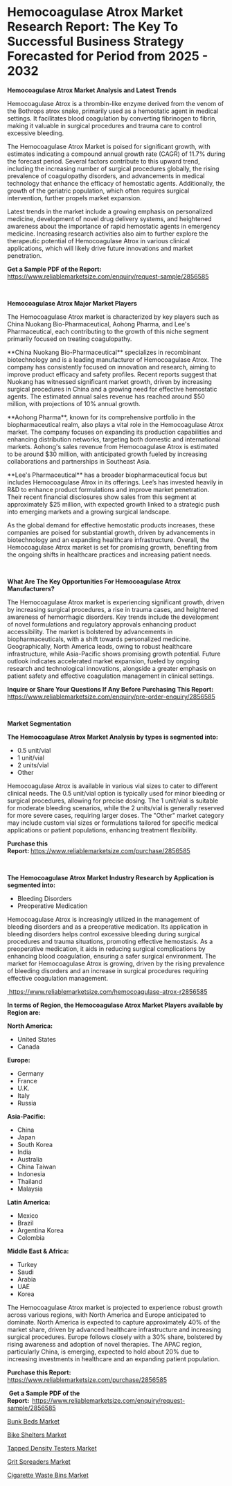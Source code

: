 <p><h1>Hemocoagulase Atrox Market Research Report: The Key To Successful Business Strategy Forecasted for Period from 2025 - 2032</h1></p><p><strong>Hemocoagulase Atrox Market Analysis and Latest Trends</strong></p>
<p><p>Hemocoagulase Atrox is a thrombin-like enzyme derived from the venom of the Bothrops atrox snake, primarily used as a hemostatic agent in medical settings. It facilitates blood coagulation by converting fibrinogen to fibrin, making it valuable in surgical procedures and trauma care to control excessive bleeding.</p><p>The Hemocoagulase Atrox Market is poised for significant growth, with estimates indicating a compound annual growth rate (CAGR) of 11.7% during the forecast period. Several factors contribute to this upward trend, including the increasing number of surgical procedures globally, the rising prevalence of coagulopathy disorders, and advancements in medical technology that enhance the efficacy of hemostatic agents. Additionally, the growth of the geriatric population, which often requires surgical intervention, further propels market expansion.</p><p>Latest trends in the market include a growing emphasis on personalized medicine, development of novel drug delivery systems, and heightened awareness about the importance of rapid hemostatic agents in emergency medicine. Increasing research activities also aim to further explore the therapeutic potential of Hemocoagulase Atrox in various clinical applications, which will likely drive future innovations and market penetration.</p></p>
<p><strong>Get a Sample PDF of the Report:&nbsp;</strong> <a href="https://www.reliablemarketsize.com/enquiry/request-sample/2856585?utm_campaign=1131&utm_medium=2&utm_source=Github&utm_content=ia&utm_term=12032025&utm_id=hemocoagulase-atrox">https://www.reliablemarketsize.com/enquiry/request-sample/2856585</a></p>
<p>&nbsp;</p>
<p><strong>Hemocoagulase Atrox Major Market Players</strong></p>
<p><p>The Hemocoagulase Atrox market is characterized by key players such as China Nuokang Bio-Pharmaceutical, Aohong Pharma, and Lee's Pharmaceutical, each contributing to the growth of this niche segment primarily focused on treating coagulopathy.</p><p>**China Nuokang Bio-Pharmaceutical** specializes in recombinant biotechnology and is a leading manufacturer of Hemocoagulase Atrox. The company has consistently focused on innovation and research, aiming to improve product efficacy and safety profiles. Recent reports suggest that Nuokang has witnessed significant market growth, driven by increasing surgical procedures in China and a growing need for effective hemostatic agents. The estimated annual sales revenue has reached around $50 million, with projections of 10% annual growth.</p><p>**Aohong Pharma**, known for its comprehensive portfolio in the biopharmaceutical realm, also plays a vital role in the Hemocoagulase Atrox market. The company focuses on expanding its production capabilities and enhancing distribution networks, targeting both domestic and international markets. Aohong's sales revenue from Hemocoagulase Atrox is estimated to be around $30 million, with anticipated growth fueled by increasing collaborations and partnerships in Southeast Asia.</p><p>**Lee's Pharmaceutical** has a broader biopharmaceutical focus but includes Hemocoagulase Atrox in its offerings. Lee’s has invested heavily in R&D to enhance product formulations and improve market penetration. Their recent financial disclosures show sales from this segment at approximately $25 million, with expected growth linked to a strategic push into emerging markets and a growing surgical landscape.</p><p>As the global demand for effective hemostatic products increases, these companies are poised for substantial growth, driven by advancements in biotechnology and an expanding healthcare infrastructure. Overall, the Hemocoagulase Atrox market is set for promising growth, benefiting from the ongoing shifts in healthcare practices and increasing patient needs.</p></p>
<p>&nbsp;</p>
<p><strong>What Are The Key Opportunities For Hemocoagulase Atrox Manufacturers?</strong></p>
<p><p>The Hemocoagulase Atrox market is experiencing significant growth, driven by increasing surgical procedures, a rise in trauma cases, and heightened awareness of hemorrhagic disorders. Key trends include the development of novel formulations and regulatory approvals enhancing product accessibility. The market is bolstered by advancements in biopharmaceuticals, with a shift towards personalized medicine. Geographically, North America leads, owing to robust healthcare infrastructure, while Asia-Pacific shows promising growth potential. Future outlook indicates accelerated market expansion, fueled by ongoing research and technological innovations, alongside a greater emphasis on patient safety and effective coagulation management in clinical settings.</p></p>
<p><strong>Inquire or Share Your Questions If Any Before Purchasing This Report:</strong> <a href="https://www.reliablemarketsize.com/enquiry/pre-order-enquiry/2856585?utm_campaign=1131&utm_medium=2&utm_source=Github&utm_content=ia&utm_term=12032025&utm_id=hemocoagulase-atrox">https://www.reliablemarketsize.com/enquiry/pre-order-enquiry/2856585</a></p>
<p>&nbsp;</p>
<p><strong>Market Segmentation</strong></p>
<p><strong>The Hemocoagulase Atrox Market Analysis by types is segmented into:</strong></p>
<p><ul><li>0.5 unit/vial</li><li>1 unit/vial</li><li>2 units/vial</li><li>Other</li></ul></p>
<p><p>Hemocoagulase Atrox is available in various vial sizes to cater to different clinical needs. The 0.5 unit/vial option is typically used for minor bleeding or surgical procedures, allowing for precise dosing. The 1 unit/vial is suitable for moderate bleeding scenarios, while the 2 units/vial is generally reserved for more severe cases, requiring larger doses. The "Other" market category may include custom vial sizes or formulations tailored for specific medical applications or patient populations, enhancing treatment flexibility.</p></p>
<p><strong>Purchase this Report:&nbsp;</strong><a href="https://www.reliablemarketsize.com/purchase/2856585?utm_campaign=1131&utm_medium=2&utm_source=Github&utm_content=ia&utm_term=12032025&utm_id=hemocoagulase-atrox">https://www.reliablemarketsize.com/purchase/2856585</a></p>
<p>&nbsp;</p>
<p><strong>The Hemocoagulase Atrox Market Industry Research by Application is segmented into:</strong></p>
<p><ul><li>Bleeding Disorders</li><li>Preoperative Medication</li></ul></p>
<p><p>Hemocoagulase Atrox is increasingly utilized in the management of bleeding disorders and as a preoperative medication. Its application in bleeding disorders helps control excessive bleeding during surgical procedures and trauma situations, promoting effective hemostasis. As a preoperative medication, it aids in reducing surgical complications by enhancing blood coagulation, ensuring a safer surgical environment. The market for Hemocoagulase Atrox is growing, driven by the rising prevalence of bleeding disorders and an increase in surgical procedures requiring effective coagulation management.</p></p>
<p><a href="https://www.reliablemarketsize.com/hemocoagulase-atrox-r2856585?utm_campaign=1131&utm_medium=2&utm_source=Github&utm_content=ia&utm_term=12032025&utm_id=hemocoagulase-atrox">&nbsp;https://www.reliablemarketsize.com/hemocoagulase-atrox-r2856585</a></p>
<p><strong>In terms of Region, the Hemocoagulase Atrox Market Players available by Region are:</strong></p>
<p>
    <p> <strong> North America: </strong>
        <ul>
            <li>United States</li>
            <li>Canada</li>
        </ul>
        </p> 
    <p> <strong> Europe: </strong>
        <ul>
            <li>Germany</li>
            <li>France</li>
            <li>U.K.</li>
            <li>Italy</li>
            <li>Russia</li>
        </ul>
        </p> 
    <p> <strong> Asia-Pacific: </strong>
        <ul>
            <li>China</li>
            <li>Japan</li>
            <li>South Korea</li>
            <li>India</li>
            <li>Australia</li>
            <li>China Taiwan</li>
            <li>Indonesia</li>
            <li>Thailand</li>
            <li>Malaysia</li>
        </ul>
        </p> 
    <p> <strong> Latin America: </strong>
        <ul>
            <li>Mexico</li>
            <li>Brazil</li>
            <li>Argentina Korea</li>
            <li>Colombia</li>
        </ul>
        </p> 
    <p> <strong> Middle East & Africa: </strong>
        <ul>
            <li>Turkey</li>
            <li>Saudi</li>
            <li>Arabia</li>
            <li>UAE</li>
            <li>Korea</li>
        </ul>
    </p>
    </p>
<p><p>The Hemocoagulase Atrox market is projected to experience robust growth across various regions, with North America and Europe anticipated to dominate. North America is expected to capture approximately 40% of the market share, driven by advanced healthcare infrastructure and increasing surgical procedures. Europe follows closely with a 30% share, bolstered by rising awareness and adoption of novel therapies. The APAC region, particularly China, is emerging, expected to hold about 20% due to increasing investments in healthcare and an expanding patient population.</p></p>
<p><strong>Purchase this Report: </strong><a href="https://www.reliablemarketsize.com/purchase/2856585?utm_campaign=1131&utm_medium=2&utm_source=Github&utm_content=ia&utm_term=12032025&utm_id=hemocoagulase-atrox">https://www.reliablemarketsize.com/purchase/2856585</a></p>
<p>&nbsp;<strong>Get a Sample PDF of the Report:&nbsp;&nbsp;</strong><a href="https://www.reliablemarketsize.com/enquiry/request-sample/2856585?utm_campaign=1131&utm_medium=2&utm_source=Github&utm_content=ia&utm_term=12032025&utm_id=hemocoagulase-atrox">https://www.reliablemarketsize.com/enquiry/request-sample/2856585</a></p>
<p><strong></strong></p>
<p><p><a href="https://github.com/geresalgieaz/Market-Research-Report-List-1/blob/main/bunk-beds-market.md?utm_campaign=1131&utm_medium=2&utm_source=Github&utm_content=ia&utm_term=12032025&utm_id=hemocoagulase-atrox">Bunk Beds Market</a></p><p><a href="https://github.com/sibellanikmn/Market-Research-Report-List-1/blob/main/bike-shelters-market.md?utm_campaign=1131&utm_medium=2&utm_source=Github&utm_content=ia&utm_term=12032025&utm_id=hemocoagulase-atrox">Bike Shelters Market</a></p><p><a href="https://github.com/ceranamaduvq/Market-Research-Report-List-1/blob/main/tapped-density-testers-market.md?utm_campaign=1131&utm_medium=2&utm_source=Github&utm_content=ia&utm_term=12032025&utm_id=hemocoagulase-atrox">Tapped Density Testers Market</a></p><p><a href="https://github.com/heeildannas/Market-Research-Report-List-1/blob/main/grit-spreaders-market.md?utm_campaign=1131&utm_medium=2&utm_source=Github&utm_content=ia&utm_term=12032025&utm_id=hemocoagulase-atrox">Grit Spreaders Market</a></p><p><a href="https://github.com/astadtetcha28/Market-Research-Report-List-1/blob/main/cigarette-waste-bins-market.md?utm_campaign=1131&utm_medium=2&utm_source=Github&utm_content=ia&utm_term=12032025&utm_id=hemocoagulase-atrox">Cigarette Waste Bins Market</a></p></p>